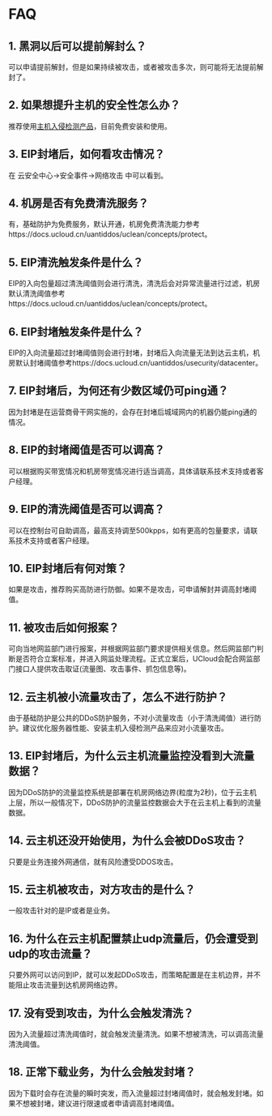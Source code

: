 # FAQ

## 1. 黑洞以后可以提前解封么？

可以申请提前解封，但是如果持续被攻击，或者被攻击多次，则可能将无法提前解封了。

## 2. 如果想提升主机的安全性怎么办？

推荐使用[主机入侵检测产品](uhids/common)，目前免费安装和使用。

## 3. EIP封堵后，如何看攻击情况？

在 云安全中心->安全事件->网络攻击 中可以看到。

## 4. 机房是否有免费清洗服务？

有，基础防护为免费服务，默认开通，机房免费清洗能力参考https://docs.ucloud.cn/uantiddos/uclean/concepts/protect。

## 5. EIP清洗触发条件是什么？

EIP的入向包量超过清洗阈值则会进行清洗，清洗后会对异常流量进行过滤，机房默认清洗阈值参考https://docs.ucloud.cn/uantiddos/uclean/concepts/protect。

## 6. EIP封堵触发条件是什么？

EIP的入向流量超过封堵阈值则会进行封堵，封堵后入向流量无法到达云主机，机房默认封堵阈值参考https://docs.ucloud.cn/uantiddos/usecurity/datacenter。

## 7. EIP封堵后，为何还有少数区域仍可ping通？

因为封堵是在运营商骨干网实施的，会存在封堵后城域网内的机器仍能ping通的情况。

## 8. EIP的封堵阈值是否可以调高？

可以根据购买带宽情况和机房带宽情况进行适当调高，具体请联系技术支持或者客户经理。

## 9. EIP的清洗阈值是否可以调高？

可以在控制台可自助调高，最高支持调至500kpps，如有更高的包量要求，请联系技术支持或者客户经理。

## 10. EIP封堵后有何对策？

如果是攻击，推荐购买高防进行防御。如果不是攻击，可申请解封并调高封堵阈值。

## 11. 被攻击后如何报案？

可向当地网监部门进行报案，并根据网监部门要求提供相关信息。然后网监部门判断是否符合立案标准，并进入网监处理流程。正式立案后，UCloud会配合网监部门接口人提供攻击取证(流量图、攻击事件、抓包信息等)。

## 12. 云主机被小流量攻击了，怎么不进行防护？

由于基础防护是公共的DDoS防护服务，不对小流量攻击（小于清洗阈值）进行防护。建议优化服务器性能、安装主机入侵检测产品来应对小流量攻击。

## 13. EIP封堵后，为什么云主机流量监控没看到大流量数据？

因为DDoS防护的流量监控系统是部署在机房网络边界(粒度为2秒)，位于云主机上层，所以一般情况下，DDoS防护的流量监控数据会大于在云主机上看到的流量数据。

## 14. 云主机还没开始使用，为什么会被DDoS攻击？

只要是业务连接外网通信，就有风险遭受DDOS攻击。

## 15. 云主机被攻击，对方攻击的是什么？

一般攻击针对的是IP或者是业务。

## 16. 为什么在云主机配置禁止udp流量后，仍会遭受到udp的攻击流量？

只要外网可以访问到IP，就可以发起DDoS攻击，而策略配置是在主机边界，并不能阻止攻击流量到达机房网络边界。

## 17. 没有受到攻击，为什么会触发清洗？

因为入流量超过清洗阈值时，就会触发流量清洗。如果不想被清洗，可以调高流量清洗阈值。

## 18. 正常下载业务，为什么会触发封堵？

因为下载时会存在流量的瞬时突发，而入流量超过封堵阈值时，就会触发封堵。如果不想被封堵，建议进行限速或者申请调高封堵阈值。

